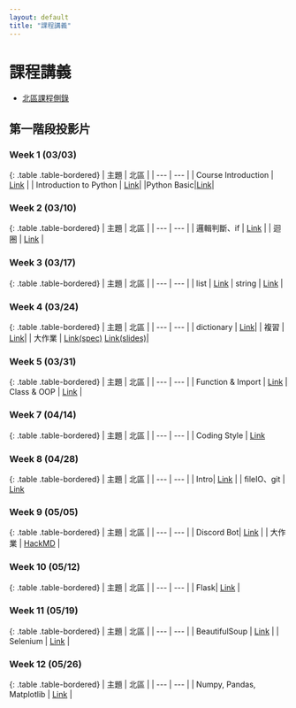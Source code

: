 ```yaml
---
layout: default
title: "課程講義"
---
```

# 課程講義

- [北區課程側錄](https://www.youtube.com/playlist?list=PLp5kjMAmhp-8PCN9Aqh1HQN_FNcd3NYl9)

## 第一階段投影片

### Week 1 (03/03)

{: .table .table-bordered}
| 主題 | 北區 |
| --- | --- |
| Course Introduction | [Link](https://drive.google.com/file/d/1k6zhqxDlFkgUwoOFHGzRpfJ7XOo1In4c/view?usp=sharing) |
| Introduction to Python | [Link](https://www.canva.com/design/DAF-R9rylBE/GF-g89Pxi2rMljVcUbcH9g/view?utm_content=DAF-R9rylBE&utm_campaign=designshare&utm_medium=link&utm_source=editor)|
|Python Basic|[Link](https://hackmd.io/@VLvbo_-_QjqwJnUcuKdxSQ/S1h5tfc3T#/)|

### Week 2 (03/10)

{: .table .table-bordered}
| 主題 | 北區 |
| --- | --- |
| 邏輯判斷、if | [Link](https://docs.google.com/presentation/d/1Na8_-UwhAiXk8KrPRxkh4rO9YDE03Ra2iy_jCfxVKuA/edit?usp=sharing) |
| 迴圈 | [Link](https://drive.google.com/file/d/1jXdN-vTeIwsCsouMqE2gzyF0hlo4VTiE/view?usp=drive_link) |

### Week 3 (03/17)

{: .table .table-bordered}
| 主題 | 北區 |
| --- | --- |
| list | [Link](https://hackmd.io/@VLvbo_-_QjqwJnUcuKdxSQ/SJ-lEHJAa#/)
| string | [Link](https://docs.google.com/presentation/d/17FgMddy7Rs4BBLltV1O2X-yln4xfPF8QxY93dVpx-Es/edit?usp=sharing) |

### Week 4 (03/24)

{: .table .table-bordered}
| 主題 | 北區 |
| --- | --- |
| dictionary | [Link](https://drive.google.com/file/d/1L87_eVlYXFo2ybbQN79xOboPXEcs8Lcv/view?usp=sharing)|
| 複習 | [Link](https://drive.google.com/file/d/1lhj3YwVQQ3E_cC1dIrkiDp9rmUmr3chj/view?usp=drive_link)|
| 大作業 | [Link(spec)](https://hackmd.io/@poo/rytyawJTp) [Link(slides)](https://www.canva.com/design/DAFzpVtnHFY/3cAeQmeAO31-h6FbVXdmyA/view?utm_content=DAFzpVtnHFY&utm_campaign=designshare&utm_medium=link&utm_source=editor)|

### Week 5 (03/31)

{: .table .table-bordered}
| 主題 | 北區 |
| --- | --- |
| Function & Import | [Link](https://drive.google.com/file/d/18kyJvFUUAWle5NnfwUXhAZom42yxtE8_/view?usp=sharing)
| Class & OOP | [Link](https://drive.google.com/file/d/1zDcPqTxT0clAzELNG78nJNhtlM99c-2m/view?usp=sharing) |

### Week 7 (04/14)

{: .table .table-bordered}
| 主題 | 北區 |
| --- | --- |
| Coding Style | [Link](https://drive.google.com/file/d/121tBmK85xCnaTj0dmD0PpVSKoIoMbW8W/view?usp=drive_link)

### Week 8 (04/28)

{: .table .table-bordered}
| 主題 | 北區 |
| --- | --- |
| Intro| [Link](https://drive.google.com/file/d/1oTUwMEnWPmwIL3FM3yl6dCnqBJEJYkmi/view?usp=drive_link) |
| fileIO、git | [Link](https://docs.google.com/presentation/d/1X1uqxsrko65y5UyReWjJJMgAWNw7-sigMPYr5t7eU68/edit?usp=sharing)

### Week 9 (05/05)

{: .table .table-bordered}
| 主題 | 北區 |
| --- | --- |
| Discord Bot| [Link](https://docs.google.com/presentation/d/1KNWFXyrA-x579KzWgZnC-o3XlW-wylDnXHHpIp2hwJw/edit?usp=sharing) |
| 大作業 | [HackMD](https://hackmd.io/@Ev0n9YKlTzCKhedHrgZ2zw/rk6pDYsWC) |

### Week 10 (05/12)

{: .table .table-bordered}
| 主題 | 北區 |
| --- | --- |
| Flask| [Link](https://namwoam.github.io/sprout-material/py2024-taipei-flask/slide.slides.html#/) |

### Week 11 (05/19)

{: .table .table-bordered}
| 主題 | 北區 |
| --- | --- |
| BeautifulSoup | [Link](https://www.canva.com/design/DAGFAXIBM00/Vq73_NWARO4O35MLcu564A/edit?utm_content=DAGFAXIBM00&utm_campaign=designshare&utm_medium=link2&utm_source=sharebutton) |
| Selenium | [Link](https://www.canva.com/design/DAGEvJs5xNQ/ZOBz2zorrV602sIaG3T_5A/view?utm_content=DAGEvJs5xNQ&utm_campaign=designshare&utm_medium=link&utm_source=editor) |

### Week 12 (05/26)

{: .table .table-bordered}
| 主題 | 北區 |
| --- | --- |
| Numpy, Pandas, Matplotlib | [Link]([https://www.canva.com/design/DAGFAXIBM00/Vq73_NWARO4O35MLcu564A/edit?utm_content=DAGFAXIBM00&utm_campaign=designshare&utm_medium=link2&utm_source=sharebutton](https://docs.google.com/presentation/d/1Yk8LulrF9dLFNSMxSoYSgBi1IbVuZDgn2uq2RxITrEE/edit?usp=sharing)) |
